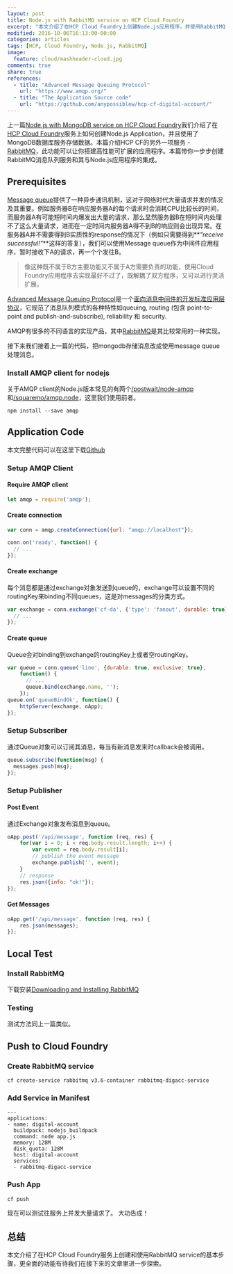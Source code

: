 ```yaml
---
layout: post
title: Node.js with RabbitMQ service on HCP Cloud Foundry
excerpt: "本文介绍了在HCP Cloud Foundry上创建Node.js应用程序，并使用RabbitMQ service接受分发消息的功能。使用到了一些Cloud Foundry的基础命令"
modified: 2016-10-06T16:13:00-00:00
categories: articles
tags: [HCP, Cloud Foundry, Node.js, RabbitMQ]
image:
  feature: cloud/mashheader-cloud.jpg
comments: true
share: true
references:
  - title: "Advanced Message Queuing Protocol"
    url: "https://www.amqp.org/"
  - title: "The Application Source code"
    url: "https://github.com/anypossiblew/hcp-cf-digital-account/"
---
```


上一篇[Node.js with MongoDB service on HCP Cloud Foundry](/articles/nodejs-with-mongodb-on-hcp-cloud-foundry/)我们介绍了在[HCP Cloud Foundry][2]服务上如何创建Node.js Application，并且使用了MongoDB数据库服务存储数据。本篇介绍HCP CF的另外一项服务 - [RabbitMQ][4]，此功能可以让你搭建高性能可扩展的应用程序。本篇带你一步步创建RabbitMQ消息队列服务和其与Node.js应用程序的集成。

## Prerequisites

[Message queue][6]提供了一种异步通讯机制，这对于网络时代大量请求并发的情况及其重要。例如服务器B在响应服务器A的每个请求时会消耗CPU比较长的时间，而服务器A有可能短时间内爆发出大量的请求，那么显然服务器B在短时间内处理不了这么大量请求，进而在一定时间内服务器A得不到B的响应则会出现异常。在服务器A并不需要得到B实质性的response的情况下（例如只需要得到**_"receive successful!"_**这样的答复），我们可以使用Message queue作为中间件应用程序，暂时接收下A的请求，再一个个发往B。

> 像这种既不属于B方主要功能又不属于A方需要负责的功能，使用Cloud Foundry应用程序去实现最好不过了，既解耦了双方程序，又可以进行灵活扩展。

[Advanced Message Queuing Protocol][7]是一个[面向消息中间件的开发标准应用层协议][8]，它规范了消息队列模式的各种特性如queuing, routing (包含 point-to-point and publish-and-subscribe), reliability 和 security.

AMQP有很多的不同语言的实现产品，其中[RabbitMQ][4]是其比较常用的一种实现。

接下来我们接着上一篇的代码，把mongodb存储消息改成使用message queue处理消息。


### Install AMQP client for nodejs

关于AMQP client的Node.js版本常见的有两个[/postwait/node-amqp](https://github.com/postwait/node-amqp)和[/squaremo/amqp.node](https://github.com/squaremo/amqp.node)，这里我们使用前者。

`npm install --save amqp`


## Application Code

本文完整代码可以在这里下载[Github][5]

### Setup AMQP Client

#### Require AMQP client

```javascript
let amqp = require('amqp');
```

#### Create connection

```javascript
var conn = amqp.createConnection({url: "amqp://localhost"});

conn.on('ready', function() {
  // ...
});
```

#### Create exchange

每个消息都是通过exchange对象发送到queue的，exchange可以设置不同的routingKey来binding不同queues，这是对messages的分类方式。

```javascript
var exchange = conn.exchange('cf-da', {'type': 'fanout', durable: true}, function() {
  // ...
});
```

#### Create queue

Queue会对binding到exchange的routingKey上或者空routingKey。

```javascript
var queue = conn.queue('line', {durable: true, exclusive: true},
    function() {
      // ...
      queue.bind(exchange.name, '');
    });
queue.on('queueBindOk', function() { 
    httpServer(exchange, oApp);
});
```

### Setup Subscriber

通过Queue对象可以订阅其消息，每当有新消息发来时callback会被调用。

```javascript
queue.subscribe(function(msg) {
  messages.push(msg);
});
```

### Setup Publisher

#### Post Event

通过Exchange对象发布消息到queue。

```javascript
oApp.post('/api/message', function (req, res) {
    for(var i = 0; i < req.body.result.length; i++) {
        var event = req.body.result[i];
        // publish the event message 
        exchange.publish('', event);
    }
    // response
    res.json({info: "ok!"});
});
```

#### Get Messages

```javascript
oApp.get('/api/message', function (req, res) {
    res.json(messages);
});
```

## Local Test

### Install RabbitMQ

下载安装[Downloading and Installing RabbitMQ](https://www.rabbitmq.com/download.html)

### Testing

测试方法同上一篇类似。

## Push to Cloud Foundry

### Create RabbitMQ service

`cf create-service rabbitmq v3.6-container rabbitmq-digacc-service`

### Add Service in Manifest

```
---
applications:
- name: digital-account
  buildpack: nodejs_buildpack
  command: node app.js
  memory: 128M
  disk_quota: 128M
  host: digital-account
  services:
  - rabbitmq-digacc-service
```

### Push App

`cf push`

现在可以测试往服务上并发大量请求了。
大功告成！

## 总结

本文介绍了在HCP Cloud Foundry服务上创建和使用RabbitMQ service的基本步骤，更全面的功能有待我们在接下来的文章里进一步探索。


[1]:https://www.cloudfoundry.org/training/
[2]:https://hcp-cockpit.cfapps.us10.hana.ondemand.com/cockpit
[3]:https://github.com/postwait/node-amqp
[4]:https://www.rabbitmq.com/
[5]:https://github.com/anypossiblew/hcp-cf-digital-account/tree/master/nodejs-with-rabbitmq
[6]:https://en.wikipedia.org/wiki/Message_queue
[7]:https://www.amqp.org/
[8]:https://en.wikipedia.org/wiki/Advanced_Message_Queuing_Protocol